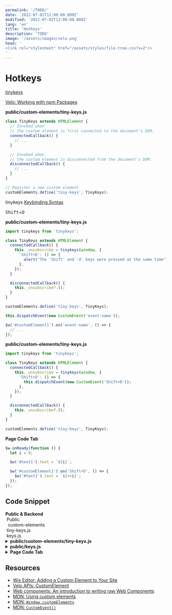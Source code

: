 ```yaml
---
permalink: '/TODO/'
date: '2022-07-02T12:00:00.000Z'
modified: '2022-07-02T12:00:00.000Z'
lang: 'en'
title: 'Hotkeys'
description: 'TODO'
image: '/assets/images/velo.png'
head: '
<link rel="stylesheet" href="/assets/styles/file-tree.css?v=2"/>
'
---
```


# Hotkeys

[tinykeys](https://github.com/jamiebuilds/tinykeys)

[Velo: Working with npm Packages](https://support.wix.com/en/article/velo-working-with-npm-packages)

**public/custom-elements/tiny-keys.js**

```js
class TinyKeys extends HTMLElement {
  // Invoked when
  // the custom element is first connected to the document's DOM.
  connectedCallback() {
    // ...
  }

  // Invoked when
  // the custom element is disconnected from the document's DOM.
  disconnectedCallback() {
    // ...
  }
}

// Register a new custom element
customElements.define('tiny-keys', TinyKeys);
```

tinykeys [Keybinding Syntax](https://github.com/jamiebuilds/tinykeys#keybinding-sequences)

<kbd>Shift</kbd>+<kbd>D</kbd>

**public/custom-elements/tiny-keys.js**

```js
import tinykeys from 'tinykeys';

class TinyKeys extends HTMLElement {
  connectedCallback() {
    this._unsubscribe = tinykeys(window, {
      'Shift+D': () => {
        alert("The 'Shift' and 'd' keys were pressed at the same time");
      },
    });
  }

  disconnectedCallback() {
    this._unsubscribe?.();
  }
}

customElements.define('tiny-keys', TinyKeys);
```

```js
this.dispatchEvent(new CustomEvent('event-name'));
```

```js
$w('#customElement1').on('event-name', () => {
  // ...
});
```

**public/custom-elements/tiny-keys.js**

```js
import tinykeys from 'tinykeys';

class TinyKeys extends HTMLElement {
  connectedCallback() {
    this._unsubscribe = tinykeys(window, {
      'Shift+D': () => {
        this.dispatchEvent(new CustomEvent('Shift+D'));
      },
    });
  }

  disconnectedCallback() {
    this._unsubscribe?.();
  }
}

customElements.define('tiny-keys', TinyKeys);
```

**Page Code Tab**

```js
$w.onReady(function () {
  let i = 0;

  $w('#text1').text = `${i}`;

  $w('#customElement1').on('Shift+D', () => {
    $w('#text1').text = `${++i}`;
  });
});
```

## Code Snippet

<div class="_filetree" role="presentation" aria-label="velo sidebar">
  <div class="_filetree_tab _filetree_row">
    <strong>Public & Backend</strong>
  </div>
  <div class="_filetree_title _filetree_row">
    <img src="/assets/images/i/open.svg" alt=""/>
    Public
  </div>
  <div class="_filetree_tab">
    <div class="_filetree_row">
      <img src="/assets/images/i/open.svg" alt=""/>
      <img src="/assets/images/i/folder.svg" alt=""/>
      custom-elements
    </div>
    <div class="_filetree_tab _filetree_row">
      <img src="/assets/images/i/js.svg" alt=""/>
      tiny-keys.js
    </div>
  </div>
   <div class="_filetree_tab _filetree_row">
    <img src="/assets/images/i/js.svg" alt=""/>
    keys.js
  </div>
</div>
<details>
  <summary>
    <strong>public/custom-elements/tiny-keys.js</strong>
  </summary>

```js
import tinykeys from 'tinykeys';
import { Keys } from 'public/keys';

class TinyKeys extends HTMLElement {
  connectedCallback() {
    const options = {};

    Object.values(Keys).forEach((type) => {
      options[type] = () => {
        this.dispatchEvent(new CustomEvent(type));
      };
    });

    this._unsubscribe = tinykeys(window, options);
  }

  disconnectedCallback() {
    this._unsubscribe?.();
  }
}

customElements.define('tiny-keys', TinyKeys);
```
</details>
<details>
  <summary>
    <strong>public/keys.js</strong>
  </summary>

```js
/** @enum {string} */
export const Keys = {
  shiftA: 'Shift+A',
  shiftD: 'Shift+D',
};
```
</details>
<details>
  <summary>
    <strong>Page Code Tab</strong>
  </summary>

```js
import { Keys } from 'public/keys';

$w.onReady(function () {
  let i = 0;

  $w('#text1').text = `${i}`;

  $w('#customElement1').on(Keys.shiftA, () => {
    $w('#text1').text = `${++i}`;
  });

  $w('#customElement1').on(Keys.shiftD, () => {
    $w('#text1').text = `${--i}`;
  });
});
```
</details>

## Resources

- [Wix Editor: Adding a Custom Element to Your Site](https://support.wix.com/en/article/wix-editor-adding-a-custom-element-to-your-site#adding-the-custom-element)
- [Velo APIs: CustomElement](https://www.wix.com/velo/reference/$w/customelement)
- [Web components: An introduction to writing raw Web Components](https://github.com/thepassle/webcomponents-from-zero-to-hero/tree/master/part-one)
- [MDN: Using custom elements](https://developer.mozilla.org/en-US/docs/Web/Web_Components/Using_custom_elements)
- [MDN: `Window.customElements`](https://developer.mozilla.org/en-US/docs/Web/API/Window/customElements)
- [MDN: `CustomEvent()`](https://developer.mozilla.org/en-US/docs/Web/API/CustomEvent/CustomEvent)
